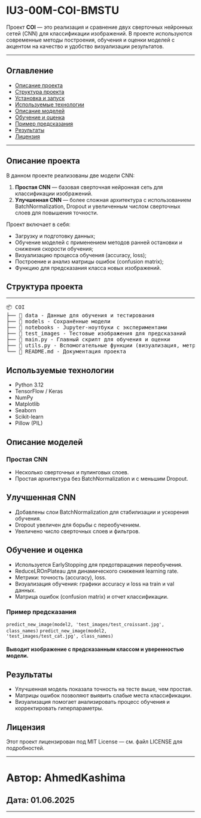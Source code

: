# IU3-00M-COI-BMSTU

Проект **COI** — это реализация и сравнение двух сверточных нейронных сетей (CNN) для классификации изображений. В проекте используются современные методы построения, обучения и оценки моделей с акцентом на качество и удобство визуализации результатов.

---

## Оглавление

- [Описание проекта](#описание-проекта)  
- [Структура проекта](#структура-проекта)  
- [Установка и запуск](#установка-и-запуск)  
- [Используемые технологии](#используемые-технологии)  
- [Описание моделей](#описание-моделей)  
- [Обучение и оценка](#обучение-и-оценка)  
- [Пример предсказания](#пример-предсказания)  
- [Результаты](#результаты)  
- [Лицензия](#лицензия)

---

## Описание проекта

В данном проекте реализованы две модели CNN:

1. **Простая CNN** — базовая сверточная нейронная сеть для классификации изображений.  
2. **Улучшенная CNN** — более сложная архитектура с использованием BatchNormalization, Dropout и увеличенным числом сверточных слоев для повышения точности.

Проект включает в себя:

- Загрузку и подготовку данных;  
- Обучение моделей с применением методов ранней остановки и снижения скорости обучения;  
- Визуализацию процесса обучения (accuracy, loss);  
- Построение и анализ матрицы ошибок (confusion matrix);  
- Функцию для предсказания класса новых изображений.  

## Структура проекта
---
<pre>
📦 COI
├── 📂 data - Данные для обучения и тестирования
├── 📂 models - Сохранённые модели
├── 📂 notebooks - Jupyter-ноутбуки с экспериментами
├── 📂 test_images - Тестовые изображения для предсказаний
├── 📜 main.py - Главный скрипт для обучения и оценки
├── 📜 utils.py - Вспомогательные функции (визуализация, метрики)
└── 📜 README.md - Документация проекта
</pre>


## Используемые технологии
- Python 3.12
- TensorFlow / Keras
- NumPy
- Matplotlib
- Seaborn
- Scikit-learn
- Pillow (PIL)



## Описание моделей
### Простая CNN
- Несколько сверточных и пулинговых слоев.
- Простая архитектура без BatchNormalization и с меньшим Dropout.

## Улучшенная CNN
- Добавлены слои BatchNormalization для стабилизации и ускорения обучения.
- Dropout увеличен для борьбы с переобучением.
- Увеличено число сверточных слоев и фильтров.

## Обучение и оценка
- Используется EarlyStopping для предотвращения переобучения.
- ReduceLROnPlateau для динамического снижения learning rate.
- Метрики: точность (accuracy), loss.
- Визуализация обучения: графики accuracy и loss на train и val данных.
- Матрица ошибок (confusion matrix) и отчет классификации.

### Пример предсказания

<code>predict_new_image(model2, 'test_images/test_croissant.jpg', class_names)</code>
<code>predict_new_image(model2, 'test_images/test_cat.jpg', class_names)</code>

#### Выводит изображение с предсказанным классом и уверенностью модели.


## Результаты
- Улучшенная модель показала точность на тесте выше, чем простая.
- Матрицы ошибок позволяют выявить слабые места классификации.
- Визуализация помогает анализировать процесс обучения и корректировать гиперпараметры.


## Лицензия
Этот проект лицензирован под MIT License — см. файл LICENSE для подробностей.

-------
# Автор: AhmedKashima
## Дата: 01.06.2025
----